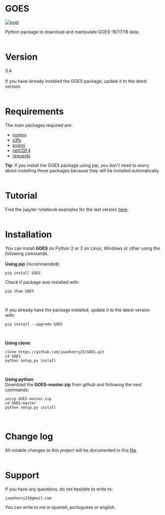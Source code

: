 # GOES
[![pypi](https://img.shields.io/badge/pypi-v3.4-brightgreen)](https://pypi.org/project/GOES/)

Python package to download and manipulate GOES-16/17/18 data.
<br><br>

# Version
3.4
<br><br>
If you have already installed the GOES package, update it to the latest version.
<br><br>

# Requirements
The main packages required are:
- [numpy](https://numpy.org/)
- [s3fs](https://s3fs.readthedocs.io/en/latest/install.html)
- [pyproj](https://github.com/pyproj4/pyproj)
- [netCDF4](http://unidata.github.io/netcdf4-python/)
- [requests](https://2.python-requests.org/en/master/)

**Tip**: If you install the GOES package using pip, you don't need to worry about installing these packages because they will be installed automatically.
<br><br>

# Tutorial
Find the jupyter notebook examples for the last version [here](https://github.com/joaohenry23/GOES/blob/master/examples/index.ipynb).
<br><br>

# Installation
You can install **GOES** on Python 2 or 3 on Linux, Windows or other using the following commands.
<br><br>
**Using pip** (recommended):
```
pip install GOES

```

Check if package was installed with:

```
pip show GOES
```
<br>

If you already have the package installed, update it to the latest version with:

```
pip install --upgrade GOES
```
<br>

**Using clone**:
```
clone https://github.com/joaohenry23/GOES.git
cd GOES
python setup.py install

```
<br>

**Using python**:\
Download the **GOES-master.zip** from github and following the next commands:
```
unzip GOES-master.zip
cd GOES-master
python setup.py install

```
<br>

# Change log
All notable changes to this project will be documented in this [file](https://github.com/joaohenry23/GOES/blob/master/CHANGELOG.md).
<br><br>

# Support
If you have any questions, do not hesitate to write to:
```
joaohenry23@gmail.com

```
You can write to me in spanish, portuguese or english.
<br><br>

